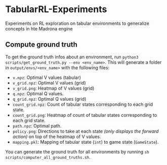 # TabularRL-Experiments
Experiments on RL exploration on tabular environments to generalize concepts in hte Madrona engine


## Compute ground truth
To get the ground truth infos about an environment, run `python3 scripts/get_ground_truth.py --env <env_name>`. This will generate a folder in `output/envs/<env_name>` with the following files:
- `v.npz`: Optimal V values (tabular)
- `v_grid.npz`: Optimal V values (grid)
- `v_grid.png`: Heatmap of V values (grid)
- `q.npz`: Optimal Q values.
- `q_grid.npz`: Optimal Q values (grid)
- `count_grid.npz`: Count of tabular states corresponding to each grid state.
- `count_grid.png`: Heatmap of count of tabular states corresponding to each grid state.
- `path.npz`: Optimal path.
- `policy.png`: Directions to take at each state *(only displays the forward action)* on top of the heatmap of V values.
- `mapping.pkl`: Mapping of tabular state (`int`) to game state (`GameState`).

You can generate the ground truth for all environments by running `sh scripts/computer_all_ground_truths.sh`.
